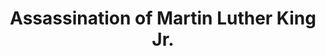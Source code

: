---
layout: event
category: Assassination of MLK
title: Assassination of Martin Luther King Jr.
year: 1968
duration: 4th April, 1968
location: Memphis, Tennessee
image: media/images/events/martin_luther_king.jpg
image-desc: Martin Luther King Jr. during the 1963 March on Washington for Jobs and Freedom, during which he delivered his historic "I Have a Dream" speech, calling for an end to racism.
image-source: https://catalog.archives.gov/id/542015
description: Martin Luther king Jr, was the prominent leader of the Civil Rights Movement and a recipient of the Nobel Peace Prize. He was tragically shot at the Lorraine Motel in Memphis, Tennessee.
songs related:
---
